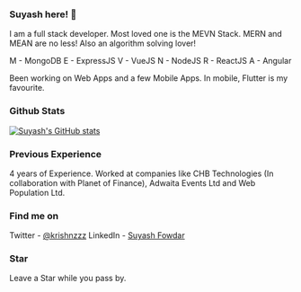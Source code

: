 ### Suyash here! 👋

I am a full stack developer. Most loved one is the MEVN Stack. MERN and MEAN are no less!
Also an algorithm solving lover!

M - MongoDB
E - ExpressJS
V - VueJS
N - NodeJS
R - ReactJS
A - Angular

Been working on Web Apps and a few Mobile Apps. In mobile, Flutter is my favourite.

### Github Stats

[![Suyash's GitHub stats](https://github-readme-stats.vercel.app/api?username=krishnzzz)](https://github.com/anuraghazra/github-readme-stats)

### Previous Experience

4 years of Experience.
Worked at companies like CHB Technologies (In collaboration with Planet of Finance), Adwaita Events Ltd and Web Population Ltd.

### Find me on

Twitter - [@krishnzzz](https://twitter.com/Krishnzzz)
LinkedIn - [Suyash Fowdar](https://www.linkedin.com/in/suyash-fowdar-22b89514a/)

### Star

Leave a Star while you pass by.

<!--
**krishnzzz/krishnzzz** is a ✨ _special_ ✨ repository because its `README.md` (this file) appears on your GitHub profile.

Here are some ideas to get you started:

- 🔭 I’m currently working on ...
- 🌱 I’m currently learning ...
- 👯 I’m looking to collaborate on ...
- 🤔 I’m looking for help with ...
- 💬 Ask me about ...
- 📫 How to reach me: ...
- 😄 Pronouns: ...
- ⚡ Fun fact: ...
-->
